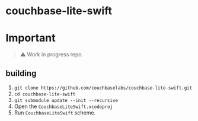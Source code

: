 # couchbase-lite-swift

# Important
> :warning: Work in progress repo. 

## building 
1. `git clone https://github.com/couchbaselabs/couchbase-lite-swift.git`
2. `cd couchbase-lite-swift`
3. `git submodule update --init --recursive`
4. Open the `CouchbaseLiteSwift.xcodeproj`
5. Run `CouchbaseLiteSwift` scheme. 
